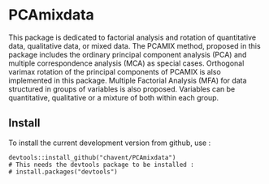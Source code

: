 # PCAmixdata
This package is dedicated to factorial analysis and rotation of quantitative data, qualitative data, or mixed data. The PCAMIX method, proposed in this package includes the ordinary principal component analysis (PCA) and multiple correspondence analysis (MCA) as special cases. Orthogonal varimax rotation of the principal components of PCAMIX is also implemented in this package. Multiple Factorial Analysis (MFA) for data structured in groups of variables is also proposed. Variables can be quantitative, qualitative or a mixture of both within each group.

## Install

To install the current development version from github, use :

```{r eval=FALSE}
devtools::install_github("chavent/PCAmixdata")
# This needs the devtools package to be installed :
# install.packages("devtools")
```

